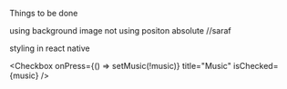 Things to be done 
<!-- imp -->
using background image not using positon absolute //saraf


<!-- doubts -->
styling in react native      

<!-- checck box component  -->

  <Checkbox
  onPress={() => setMusic(!music)}
  title="Music"
  isChecked={music}
/>